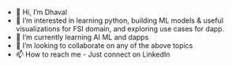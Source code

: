 - 👋 Hi, I’m Dhaval
- 👀 I’m interested in learning python, building ML models & useful visualizations for FSI domain, and exploring use cases for dapp. 
- 🌱 I’m currently learning AI ML and dapps
- 💞️ I’m looking to collaborate on any of the above topics
- 📫 How to reach me - Just connect on LinkedIn

<!---
1dhavalpatel/1dhavalpatel is a ✨ special ✨ repository because its `README.md` (this file) appears on your GitHub profile.
You can click the Preview link to take a look at your changes.
--->
